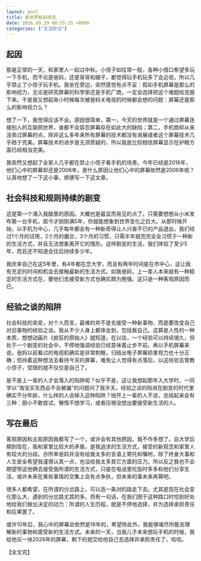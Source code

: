 ```yaml
---
layout: post
title: 新世界和旧观念
date: 2016.09.29 00:55:25 +0800
categories: ["生活杂记"]
---
```


## 起因

那是正常的一天，和家里人一起过中秋。小侄子如往常一般，各种小借口希望多玩一下手机，而不论是爸妈，还是哥哥和嫂子，都觉得玩手机玩多了会近视，所以几乎禁止了小侄子玩手机。我坐在旁边，突然感觉有点不妥：假如手机屏幕是那么的影响视力，无论是研究屏幕的科学家还是手机厂商，一定会选择把这个难题给克服下来。于是我又想起来小时候每次被爸妈关电视的时候都会想的问题：屏幕还是那么的影响视力么？

想了一下，我觉得应该不会。原因很简单，第一，今天的世界就是一个通过屏幕连接别人的互联网世界，谁都不会容忍屏幕存在如此大的缺陷；第二，手机商却从来没卖过屏幕的点，除非这么多年来所有屏幕的技术都没有进展或者这个屏幕技术几乎趋于完美。屏幕技术的进步是无须质疑的，所以我是比较相信屏幕显示在护眼方面已经相当完美。

我突然又想起了全家人几乎都在禁止小侄子看手机的场景。今年已经是2016年，他们心中的屏幕却还是2006年，是什么原因让他们心中的屏幕依然是2006年呢？认真地想了一下这小事，顺便写一下这文章。


## 社会科技和规则持续的剧变

这是第一个涌入我脑里的原因。大概也是最显而易见的点了。只需要想想从小米发布第一台手机，距今才刚刚满5年，你就能想象到世界变化之巨大。从那时候开始，以手机为中心，几乎每年都会有一种新奇得让人兴奋不已的产品退出，我们经过1个月的试用，2个月的磨合，3个月的习惯，只需半年就完完全全习惯于一种新的生活方式，并且无法想象离开它的情形。这样剧变的生活，我们体验了至少5年，而且还不知道会往后持续多少年。

我庆幸自己在这5年里，有4年都在念大学，而且有两年时间是在市中心，这让我有充足的时间和机会去接触最新的生活方式。如我爸妈，上一辈人本来就有一种稳定的生活方式在，要他们去接受新方式也确实颇为勉强。这只是一种客观原因而已。

## 经验之谈的陷阱

社会科技的突变，对个人而言，最难的并不是去接受一种新事物，而是要改变自己对旧事物的经验之谈。我从不少人身上都体会到，包括我自己。这算是人性的一种本质，想想动画片《疯狂的原始人》就知道，在以往，一个经验可以持续很久，但处于一个剧变的社会中，不停地强调经验已经意味着止步不前。再以手机屏幕来说，爸妈以前看过的电视机确实是非常刺眼，归结出电子屏幕损害视力也十分正确；但持着这种想法去看待今天的屏幕，难免让人觉得有点落后，以这经验去管教小侄子，受限的就不仅仅是自己了。

是不是上一辈的人才会落入的陷阱呢？似乎不是，这让我想起那年入大学时，一同学以“淘宝买东西会不会被骗”的问题问了我半天，经验之谈的陷进在剧变的时代里确实不分年龄，什么样的人会掉入这种陷阱？抛开上一辈的人不说，总结起来会有三种：胆小不敢尝试，懒惰不想学习，或者压根没想出要接受新生活的人。

## 写在最后
客观原因和主观原因我都写了一个，或许会有其他原因，我不作多想了。自大学后期到现在，我和家里比较大的矛盾，是我追求的生活方式，接受的新观念和家里人有较大的分歧。亦所幸爸妈并没有给我太多的言语上寄托和嘱咐，除了终身大事和人生安全希望我谨慎认真一点，也没给我太多其它方面的压力。所以反之我也不会期望带这他俩去接受我所谓的生活方式，只是在电话里吃饭时多多和他们分享生活。或许未来在某些事情的交集上会有点争执，但未来的事未来再算吧。

很多人都希望，在所谓的分岔路上，可以选一条对的路走下去。尤其是现在社会变化那么大，遇到的分岔路尤其的多。而有一句话，在我们困于这种路口时恰到好处地给我们做出决定的动力：所谓的人生历程，就是不停地选择，并为选择承担责任和后果罢了。

或许10年后，我心中的屏幕会依然是16年的，希望除此外，我能够竭尽所能去理解新的事物和感受新的生活方式。未来的一天，当我儿子未来想玩手机的时候，我给他买一块2026年的屏幕，剩下的就交给他自己去选择并承担责任了，哈哈。

【全文完】
